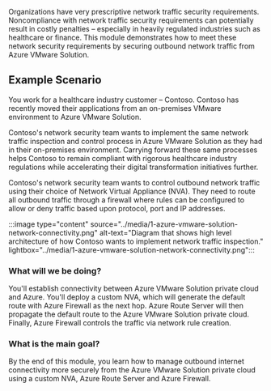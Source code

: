 ﻿Organizations have very prescriptive network traffic security requirements. Noncompliance with network traffic security requirements can potentially result in costly penalties – especially in heavily regulated industries such as healthcare or finance. This module demonstrates how to meet these network security requirements by securing outbound network traffic from Azure VMware Solution.

## Example Scenario

You work for a healthcare industry customer – Contoso. Contoso has recently moved their applications from an on-premises VMware environment to Azure VMware Solution.

Contoso's network security team wants to implement the same network traffic inspection and control process in Azure VMware Solution as they had in their on-premises environment. Carrying forward these same processes helps Contoso to remain compliant with rigorous healthcare industry regulations while accelerating their digital transformation initiatives further.

Contoso's network security team wants to control outbound network traffic using their choice of Network Virtual Appliance (NVA). They need to route all outbound traffic through a firewall where rules can be configured to allow or deny traffic based upon protocol, port and IP addresses.

:::image type="content" source="../media/1-azure-vmware-solution-network-connectivity.png" alt-text="Diagram that shows high level architecture of how Contoso wants to implement network traffic inspection." lightbox="../media/1-azure-vmware-solution-network-connectivity.png":::

### What will we be doing?

You'll establish connectivity between Azure VMware Solution private cloud and Azure. You'll deploy a custom NVA, which will generate the default route with Azure Firewall as the next hop. Azure Route Server will then propagate the default route to the Azure VMware Solution private cloud. Finally, Azure Firewall controls the traffic via network rule creation.

### What is the main goal?

By the end of this module, you learn how to manage outbound internet connectivity more securely from the Azure VMware Solution private cloud using a custom NVA, Azure Route Server and Azure Firewall.
